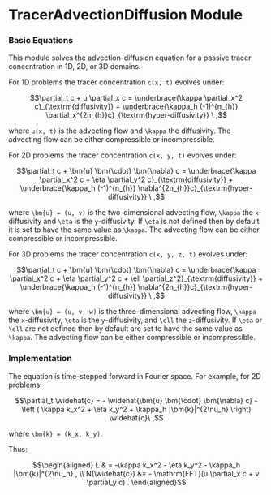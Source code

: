 # TracerAdvectionDiffusion Module

### Basic Equations

This module solves the advection-diffusion equation for a passive tracer concentration in
1D, 2D, or 3D domains. 

For 1D problems the tracer concentration ``c(x, t)`` evolves under:

```math
\partial_t c + u \partial_x c = \underbrace{\kappa \partial_x^2 c}_{\textrm{diffusivity}} + \underbrace{\kappa_h (-1)^{n_{h}} \partial_x^{2n_{h}}c}_{\textrm{hyper-diffusivity}} \ ,
```

where ``u(x, t)`` is the advecting flow and ``\kappa`` the diffusivity. The advecting flow can be either compressible or incompressible. 

For 2D problems the tracer concentration ``c(x, y, t)`` evolves under:

```math
\partial_t c + \bm{u} \bm{\cdot} \bm{\nabla} c = \underbrace{\kappa \partial_x^2 c + \eta \partial_y^2 c}_{\textrm{diffusivity}} + \underbrace{\kappa_h (-1)^{n_{h}} \nabla^{2n_{h}}c}_{\textrm{hyper-diffusivity}} \ ,
```

where ``\bm{u} = (u, v)`` is the two-dimensional advecting flow, ``\kappa`` the ``x``-diffusivity and ``\eta``
is the ``y``-diffusivity. If ``\eta`` is not defined then by default it is set to have the same value as
``\kappa``. The advecting flow can be either compressible or incompressible. 


For 3D problems the tracer concentration ``c(x, y, z, t)`` evolves under:

```math
\partial_t c + \bm{u} \bm{\cdot} \bm{\nabla} c = \underbrace{\kappa \partial_x^2 c + \eta \partial_y^2 c + \ell \partial_z^2}_{\textrm{diffusivity}} + \underbrace{\kappa_h (-1)^{n_{h}} \nabla^{2n_{h}}c}_{\textrm{hyper-diffusivity}} \ ,
```

where ``\bm{u} = (u, v, w)`` is the three-dimensional advecting flow, ``\kappa`` the ``x``-diffusivity,
``\eta`` is the ``y``-diffusivity, and ``\ell`` the ``z``-diffusivity. If ``\eta`` or ``\ell`` are not
defined then by default are set to have the same value as ``\kappa``. The advecting flow can be either
compressible or incompressible. 


### Implementation

The equation is time-stepped forward in Fourier space. For example, for 2D problems:

```math
\partial_t \widehat{c} = - \widehat{\bm{u} \bm{\cdot} \bm{\nabla} c} - \left ( \kappa k_x^2 + \eta k_y^2 + \kappa_h |\bm{k}|^{2\nu_h} \right) \widehat{c}\ ,
```
where ``\bm{k} = (k_x, k_y)``.

Thus:

```math
\begin{aligned}
L & = -\kappa k_x^2 - \eta k_y^2 - \kappa_h |\bm{k}|^{2\nu_h} , \\
N(\widehat{c}) &= - \mathrm{FFT}(u \partial_x c + v \partial_y c) .
\end{aligned}
```
